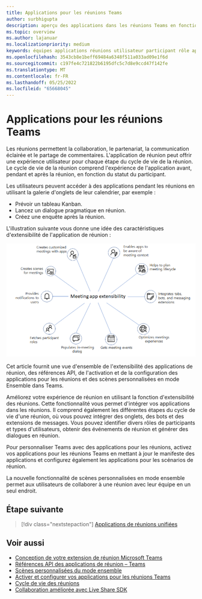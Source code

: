 ```yaml
---
title: Applications pour les réunions Teams
author: surbhigupta
description: aperçu des applications dans les réunions Teams en fonction du participant et du rôle de l'utilisateur
ms.topic: overview
ms.author: lajanuar
ms.localizationpriority: medium
keywords: équipes applications réunions utilisateur participant rôle api
ms.openlocfilehash: 3543cb8e1beff69484a6348f511a033ad09e1f6d
ms.sourcegitcommit: c197fe4c721822b6195dfc5c7d8e9ccd47f142fe
ms.translationtype: MT
ms.contentlocale: fr-FR
ms.lasthandoff: 05/25/2022
ms.locfileid: "65668045"
---
```

# <a name="apps-for-teams-meetings"></a>Applications pour les réunions Teams

Les réunions permettent la collaboration, le partenariat, la communication éclairée et le partage de commentaires. L'application de réunion peut offrir une expérience utilisateur pour chaque étape du cycle de vie de la réunion. Le cycle de vie de la réunion comprend l'expérience de l'application avant, pendant et après la réunion, en fonction du statut du participant.

Les utilisateurs peuvent accéder à des applications pendant les réunions en utilisant la galerie d'onglets de leur calendrier, par exemple :

* Prévoir un tableau Kanban.
* Lancez un dialogue pragmatique en réunion.
* Créez une enquête après la réunion.

L'illustration suivante vous donne une idée des caractéristiques d'extensibilité de l'application de réunion :

![Extensibilité de l’application de réunion](../assets/images/apps-in-meetings/meetingappextensibility.png)

Cet article fournit une vue d'ensemble de l'extensibilité des applications de réunion, des références API, de l'activation et de la configuration des applications pour les réunions et des scènes personnalisées en mode Ensemble dans Teams.

Améliorez votre expérience de réunion en utilisant la fonction d'extensibilité des réunions. Cette fonctionnalité vous permet d'intégrer vos applications dans les réunions. Il comprend également les différentes étapes du cycle de vie d'une réunion, où vous pouvez intégrer des onglets, des bots et des extensions de messages. Vous pouvez identifier divers rôles de participants et types d'utilisateurs, obtenir des événements de réunion et générer des dialogues en réunion.

Pour personnaliser Teams avec des applications pour les réunions, activez vos applications pour les réunions Teams en mettant à jour le manifeste des applications et configurez également les applications pour les scénarios de réunion.

La nouvelle fonctionnalité de scènes personnalisées en mode ensemble permet aux utilisateurs de collaborer à une réunion avec leur équipe en un seul endroit.

## <a name="next-step"></a>Étape suivante

> [!div class="nextstepaction"]
> [Applications de réunions unifiées](meeting-app-extensibility.md)

## <a name="see-also"></a>Voir aussi

* [Conception de votre extension de réunion Microsoft Teams](~/apps-in-teams-meetings/design/designing-apps-in-meetings.md)
* [Références API des applications de réunion – Teams](~/apps-in-teams-meetings/api-references.md)
* [Scènes personnalisées du mode ensemble](~/apps-in-teams-meetings/teams-together-mode.md)
* [Activer et configurer vos applications pour les réunions Teams](~/apps-in-teams-meetings/enable-and-configure-your-app-for-teams-meetings.md)
* [Cycle de vie des réunions](meeting-app-extensibility.md#meeting-lifecycle)
* [Collaboration améliorée avec Live Share SDK](teams-live-share-overview.md)

